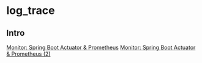 # log_trace

## Intro
[Monitor: Spring Boot Actuator & Prometheus](https://tonyz93.blogspot.com/2018/03/monitor-spring-boot-actuator-prometheus.html)
[Monitor: Spring Boot Actuator & Prometheus (2)](https://tonyz93.blogspot.com/2018/04/monitor-spring-boot-actuator-prometheus.html)
